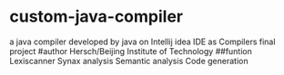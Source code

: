 # custom-java-compiler
a java  compiler developed by java on Intellij idea IDE as Compilers final project
#author Hersch/Beijing Institute of Technology
##funtion
Lexiscanner
Synax analysis
Semantic analysis
Code generation
